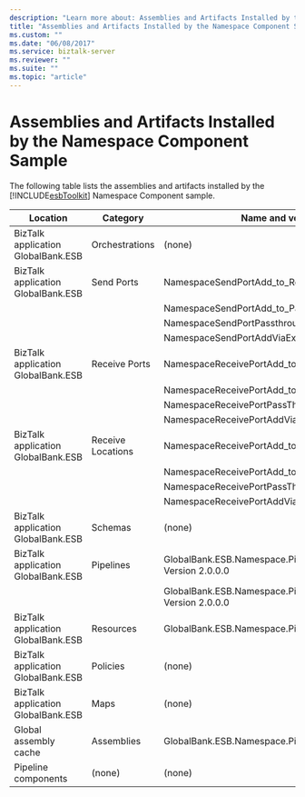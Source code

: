 ```yaml
---
description: "Learn more about: Assemblies and Artifacts Installed by the Namespace Component Sample"
title: "Assemblies and Artifacts Installed by the Namespace Component Sample"
ms.custom: ""
ms.date: "06/08/2017"
ms.service: biztalk-server
ms.reviewer: ""
ms.suite: ""
ms.topic: "article"
---
```

# Assemblies and Artifacts Installed by the Namespace Component Sample
The following table lists the assemblies and artifacts installed by the [!INCLUDE[esbToolkit](../includes/esbtoolkit-md.md)] Namespace Component sample.  
  
|Location|Category|Name and version of the component|  
|--------------|--------------|---------------------------------------|  
|BizTalk application GlobalBank.ESB|Orchestrations|(none)|  
|BizTalk application GlobalBank.ESB|Send Ports|NamespaceSendPortAdd_to_Remove|  
|||NamespaceSendPortAdd_to_PassThrough|  
|||NamespaceSendPortPassthrough_to_Remove|  
|||NamespaceSendPortAddViaExtraction_to_PassThrough|  
|BizTalk application GlobalBank.ESB|Receive Ports|NamespaceReceivePortAdd_to_PassThrough|  
|||NamespaceReceivePortAdd_to_Remove|  
|||NamespaceReceivePortPassThrough_to_Remove|  
|||NamespaceReceivePortAddViaExtraction_to_PassThrough|  
|BizTalk application GlobalBank.ESB|Receive Locations|NamespaceReceivePortAdd_to_PassThrough|  
|||NamespaceReceivePortAdd_to_Remove|  
|||NamespaceReceivePortPassThrough_to_Remove|  
|||NamespaceReceivePortAddViaExtraction_to_PassThrough|  
|BizTalk application GlobalBank.ESB|Schemas|(none)|  
|BizTalk application GlobalBank.ESB|Pipelines|GlobalBank.ESB.Namespace.Pipelines.NamespaceSampleReceivePipeline Version 2.0.0.0|  
|||GlobalBank.ESB.Namespace.Pipelines.NamespaceSampleSendPipeline Version 2.0.0.0|  
|BizTalk application GlobalBank.ESB|Resources|GlobalBank.ESB.Namespace.Pipelines Version 2.0.0.0|  
|BizTalk application GlobalBank.ESB|Policies|(none)|  
|BizTalk application GlobalBank.ESB|Maps|(none)|  
|Global assembly cache|Assemblies|GlobalBank.ESB.Namespace.Pipelines Version 2.0.0.0|  
|Pipeline components|(none)|(none)|
